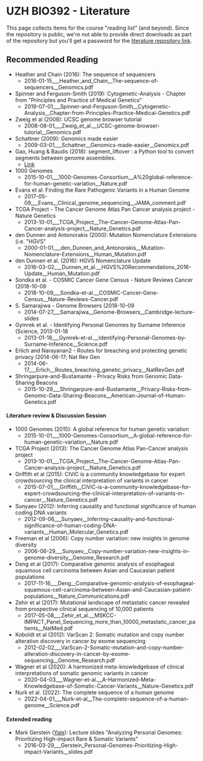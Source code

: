 # UZH BIO392 - Literature

This page collects items for the course "reading list" (and beyond). Since the repository is public, we're not able to provide direct downloads as part of the repository but you'll get a password for the [literature repository link](https://drive.switch.ch/index.php/s/qVnXSPf3pGdOfVw).

## Recommended Reading

* Heather and Chain (2016): The sequence of sequencers
    - 2016-01-15___Heather_and_Chain__The-sequence-of-sequencers__Genomics.pdf
* Spinner and Ferguson-Smith (2019): Cytogenetic-Analysis - Chapter from "Principles and Practice of Medical Genetics"
    - 2019-07-01___Spinner-and-Ferguson-Smith__Cytogenetic-Analysis__Chapter-from-Principles-Practice-Medical-Genetics.pdf
* Zweig et al (2008): UCSC genome browser tutorial
    - 2008-08-01___Zweig_et_al.__UCSC-genome-browser-tutorial__Genomics.pdf
* Schattner (2009): Genomics made easier
    - 2009-03-01___Schattner__Genomics-made-easier__Genomics.pdf
* Gao, Huang & Baudis (2018): segment_liftover : a Python tool to convert segments between genome assemblies.
    - [Link](https://info.baudisgroup.org/publications/2018-03-14-segment_liftover/)
* 1000 Genomes
    - 2015-10-01___1000-Genomes-Consortium__A%20global-reference-for-human-genetic-variation__Nature.pdf
* Evans et al: Finding the Rare Pathogenic Variants in a Human Genome
    - 2017-05-09___Evans__Clinical_genome_sequencing__JAMA_comment.pdf
* TCGA Project - The Cancer Genome Atlas Pan Cancer analysis project - Nature Genetics
    - 2013-10-01___TCGA_Project__The-Cancer-Genome-Atlas-Pan-Cancer-analysis-project__Nature_Genetics.pdf
* den Dunnen and Antonorakis (2000): Mutation Nomenclature Extensions (i.e. "HGVS"
    - 2000-01-01___den_Dunnen_and_Antonorakis__Mutation-Nomenclature-Extensions__Human_Mutation.pdf
* den Dunnen et al. (2016): HGVS Nomenclature Update
    - 2016-03-02___Dunnen_et_al.__HGVS%20Recommendations_2016-Update__Human_Mutation.pdf
* Sondka et al. - COSMIC Cancer Gene Census - Nature Reviews Cancer (2018-10-09
    - 2018-10-09___Sondka-et-al.__COSMIC-Cancer-Gene-Census__Nature-Reviews-Cancer.pdf
* S. Samarajiwa - Genome Browsers (2018-10-09
    - 2014-07-27___Samarajiwa__Genome-Browsers__Cambridge-lecture-slides
* Gymrek et al. - Identifying Personal Genomes by Surname Inference (Science, 2013-01-18
    - 2013-01-18___Gymrek-et-al.__Identifying-Personal-Genomes-by-Surname-Inference__Science.pdf
* Erlich and Narayanan2 - Routes for breaching and protecting genetic privacy (2014-06-17; Nat Rev Gen
    - 2014-06-17___Erlich__Routes_breaching_genetic_privacy__NatRevGen.pdf
* Shringarpure-and-Bustamante - Privacy Risks from Genomic Data-Sharing Beacons
    - 2015-10-29___Shringarpure-and-Bustamante__Privacy-Risks-from-Genomic-Data-Sharing-Beacons__American-Journal-of-Human-Genetics.pdf

#### Literature review & Discussion Session

* 1000 Genomes (2015): A global reference for human genetic variation
    - 2015-10-01___1000-Genomes-Consortium__A-global-reference-for-human-genetic-variation__Nature.pdf
* TCGA Project (2013): The Cancer Genome Atlas Pan-Cancer analysis project
    - 2013-10-01___TCGA_Project__The-Cancer-Genome-Atlas-Pan-Cancer-analysis-project__Nature_Genetics.pdf
* Griffith et al (2015): CIViC is a community knowledgebase for expert crowdsourcing the clinical interpretation of variants in cancer
    - 2015-07-01___Griffith__CIViC-is-a-community-knowledgebase-for-expert-crowdsourcing-the-clinical-interpretation-of-variants-in-cancer__Nature_Genetics.pdf
* Sunyaev (2012): Inferring causality and functional significance of human coding DNA variants
    - 2012-09-06___Sunyaev__Inferring-causality-and-functional-significance-of-human-coding-DNA-variants__Human_Molecular_Genetics.pdf
* Freeman et al (2006): Copy number variation: new insights in genome diversity
    - 2006-06-29___Sunyaev__Copy-number-variation-new-insights-in-genome-diversity__Genome_Research.pdf
* Deng et al (2017): Comparative genomic analysis of esophageal squamous cell carcinoma between Asian and Caucasian patient populations
    - 2017-11-16___Deng__Comparative-genomic-analysis-of-esophageal-squamous-cell-carcinoma-between-Asian-and-Caucasian-patient-populations__Nature_Communications.pdf
* Zehir et al (2017): Mutational landscape of metastatic cancer revealed from prospective clinical sequencing of 10,000 patients
    - 2017-05-08___Zehir_et_al.__MSKCC-IMPACT_Panel_Sequencing_more_than_10000_metastatic_cancer_patients__NatMed.pdf
* Koboldt et al (2012): VarScan 2: Somatic mutation and copy number alteration discovery in cancer by exome sequencing
    - 2012-02-02___VarScan-2-Somatic-mutation-and-copy-number-alteration-discovery-in-cancer-by-exome-sequencing__Genome_Research.pdf
* Wagner et al (2020): A harmonized meta-knowledgebase of clinical interpretations of somatic genomic variants in cancer
    - 2020-04-03___Wagner-et-al.__A-Harmonized-Meta-Knowledgebase-of-Somatic-Cancer-Variants__Nature-Genetics.pdf
* Nurk et al. (2022): The complete sequence of a human genome
    - 2022-04-01___Nurk-et-al__The-complete-sequence-of-a-human-genome__Science.pdf

#### Extended reading

* Mark Gerstein ([Yale](http://Lectures.GersteinLab.org)): Lecture slides "Analyzing Personal Genomes: Prioritizing High-impact Rare & Somatic Variants" 
    - 2016-03-29___Gerstein_Personal-Genomes-Prioritizing-High-impact-Variants__slides.pdf
